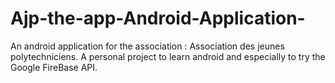 # Ajp-the-app-Android-Application-
An android application for the association : Association des jeunes polytechniciens. A personal project to learn android and especially to try the Google FireBase API.
